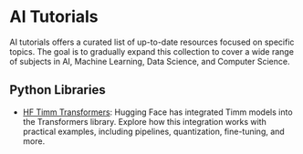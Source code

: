 # AI Tutorials

AI tutorials offers a curated list of up-to-date resources focused on specific topics. The goal is to gradually expand this collection to cover a wide range of subjects in AI, Machine Learning, Data Science, and Computer Science.

## Python Libraries

- [HF Timm Transformers](https://huggingface.co/blog/timm-transformers): Hugging Face has integrated Timm models into the Transformers library. Explore how this integration works with practical examples, including pipelines, quantization, fine-tuning, and more.
